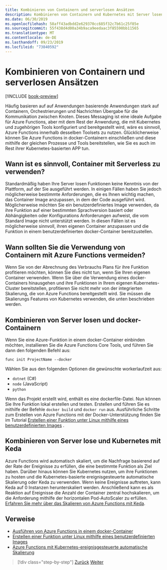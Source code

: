 ```yaml
---
title: Kombinieren von Containern und serverlosen Ansätzen
description: Kombinieren von Containern und Kubernetes mit Server losen Ansätzen
ms.date: 06/30/2019
ms.openlocfilehash: 58aff43adbdd2e629370cc685f32c7b61c25f85e
ms.sourcegitcommit: 55f438d4d00a34b9aca9eedaac3f85590bb11565
ms.translationtype: MT
ms.contentlocale: de-DE
ms.lasthandoff: 09/23/2019
ms.locfileid: "73840592"
---
```

# <a name="combining-containers-and-serverless-approaches"></a>Kombinieren von Containern und serverlosen Ansätzen

[!INCLUDE [book-preview](../../../includes/book-preview.md)]

Häufig basieren auf auf Anwendungen basierende Anwendungen stark auf Containern, Orchestrierungen und Nachrichten Übergabe für die Kommunikation zwischen Knoten. Dieses Messaging ist eine ideale Aufgabe für Azure Functions, aber mit dem Rest der Anwendung, die mit Kubernetes und zugehörigen Tools konfiguriert und bereitgestellt wird, wäre es sinnvoll, Azure Functions innerhalb desselben Toolsets zu nutzen. Glücklicherweise können Sie Azure Functions in docker-Containern einschließen und diese mithilfe der gleichen Prozesse und Tools bereitstellen, wie Sie es auch im Rest ihrer Kubernetes-basierten APP tun.

## <a name="when-does-it-make-sense-to-use-containers-with-serverless"></a>Wann ist es sinnvoll, Container mit Serverless zu verwenden?

Standardmäßig haben Ihre Server losen Funktionen keine Kenntnis von der Plattform, auf der Sie ausgeführt werden. In einigen Fällen haben Sie jedoch möglicherweise bestimmte Anforderungen, die es Ihnen wichtig machen, das Container Image anzupassen, in dem der Code ausgeführt wird. Möglicherweise möchten Sie ein benutzerdefiniertes Image verwenden, da ihre Funktion auf einer bestimmten Sprachversion basiert oder Abhängigkeiten oder Konfigurations Anforderungen aufweist, die vom Standard Image nicht unterstützt werden. In diesen Fällen ist es möglicherweise sinnvoll, ihren eigenen Container anzupassen und die Funktion in einem benutzerdefinierten docker-Container bereitzustellen.

## <a name="when-should-you-avoid-using-containers-with-azure-functions"></a>Wann sollten Sie die Verwendung von Containern mit Azure Functions vermeiden?

Wenn Sie von der Abrechnung des Verbrauchs Plans für ihre Funktion profitieren möchten, können Sie dies nicht tun, wenn Sie Ihren eigenen Container verwenden. Wenn Sie über die Verwendung eines docker-Containers hinausgehen und ihre Funktionen in Ihrem eigenen Kubernetes-Cluster bereitstellen, profitieren Sie nicht mehr von der integrierten Skalierung, die von Azure Functions bereitgestellt wird. Sie müssen die Skalierungs Features von Kubernetes verwenden, die unten beschrieben werden.

## <a name="how-to-combine-serverless-and-docker-containers"></a>Kombinieren von Server losen und docker-Containern

Wenn Sie eine Azure-Funktion in einem docker-Container einbinden möchten, installieren Sie die Azure Functions Core Tools, und führen Sie dann den folgenden Befehl aus:

```console
func init ProjectName --docker
```

Wählen Sie aus den folgenden Optionen die gewünschte workerlaufzeit aus:

- `dotnet` (C#)
- `node` (JavaScript)
- `python`

Wenn das Projekt erstellt wird, enthält es eine dockerfile-Datei. Nun können Sie Ihre Funktion lokal erstellen und testen. Erstellen und führen Sie es mithilfe der Befehle `docker build` und `docker run` aus. Ausführliche Schritte zum Erstellen von Azure Functions mit der Docker-Unterstützung finden Sie im Tutorial [Erstellen einer Funktion unter Linux mithilfe eines benutzerdefinierten Images](https://docs.microsoft.com/azure/azure-functions/functions-create-function-linux-custom-image) .

## <a name="how-to-combine-serverless-and-kubernetes-with-keda"></a>Kombinieren von Server lose und Kubernetes mit Keda

Azure Functions wird automatisch skaliert, um die Nachfrage basierend auf der Rate der Ereignisse zu erfüllen, die eine bestimmte Funktion als Ziel haben. Darüber hinaus können Sie Kubernetes nutzen, um ihre Funktionen zu hosten und die Kubernetes-basierte ereignisgesteuerte automatische Skalierung oder Keda zu verwenden. Wenn keine Ereignisse auftreten, kann Keda auf 0 Instanzen herunterskaliert werden. Anschließend kann es als Reaktion auf Ereignisse die Anzahl der Container zentral hochskalieren, um die Anforderung mithilfe der horizontalen Pod-AutoScaler zu erfüllen. [Erfahren Sie mehr über das Skalieren von Azure Functions mit Keda](https://docs.microsoft.com/azure/azure-functions/functions-kubernetes-keda).

## <a name="references"></a>Verweise

- [Ausführen von Azure Functions in einem docker-Container](https://markheath.net/post/azure-functions-docker)
- [Erstellen einer Funktion unter Linux mithilfe eines benutzerdefinierten Images](https://docs.microsoft.com/azure/azure-functions/functions-create-function-linux-custom-image)
- [Azure Functions mit Kubernetes-ereignisgesteuerte automatische Skalierung](https://docs.microsoft.com/azure/azure-functions/functions-kubernetes-keda)

>[!div class="step-by-step"]
>[Zurück](leverage-serverless-functions.md)
>[Weiter](deploy-containers-azure.md)
